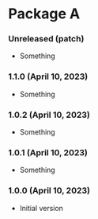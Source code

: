 # Package A

### Unreleased (patch)

- Something

### 1.1.0 (April 10, 2023)

- Something

### 1.0.2 (April 10, 2023)

- Something

### 1.0.1 (April 10, 2023)

- Something

### 1.0.0 (April 10, 2023)

- Initial version
